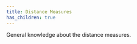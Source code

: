 ```yaml
---
title: Distance Measures
has_children: true
---
```



General knowledge about the distance measures.